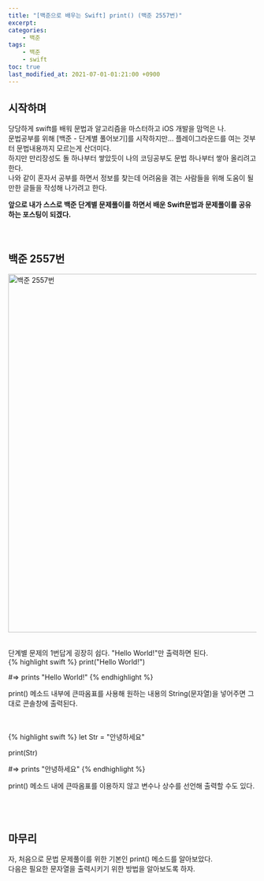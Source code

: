```yaml
---
title: "[백준으로 배우는 Swift] print() (백준 2557번)"
excerpt:
categories:
    - 백준
tags:
    - 백준
    - swift
toc: true
last_modified_at: 2021-07-01-01:21:00 +0900
---
```

## 시작하며
당당하게 swift를 배워 문법과 알고리즘을 마스터하고 iOS 개발을 맘먹은 나.<br/>
문법공부를 위해 [백준 - 단계별 풀어보기]를 시작하지만... 플레이그라운드를 여는 것부터 문법내용까지 모르는게 산더미다.<br/>
하지만 만리장성도 돌 하나부터 쌓았듯이 나의 코딩공부도 문법 하나부터 쌓아 올리려고 한다.<br/>
나와 같이 혼자서 공부를 하면서 정보를 찾는데 어려움을 겪는 사람들을 위해 도움이 될만한 글들을 작성해 나가려고 한다.

**앞으로 내가 스스로 백준 단계별 문제풀이를 하면서 배운 Swift문법과 문제풀이를 공유하는 포스팅이 되겠다.**
<br/>
<br/>
<br/>

## 백준 2557번

<img width="726" alt="백준 2557번" src="https://user-images.githubusercontent.com/83946704/123996997-e0bddf00-da0a-11eb-8294-f55127d2aba5.png">
<br/>
<br/>

단계별 문제의 1번답게 굉장히 쉽다. "Hello World!"만 출력하면 된다.
<br/>
{% highlight swift %}
print("Hello World!")

#=> prints "Hello World!"
{% endhighlight %}

print() 메소드 내부에 큰따옴표를 사용해 원하는 내용의 String(문자열)을 넣어주면 그대로 콘솔창에 출력된다.
<br/>
<br/>
<br/>

{% highlight swift %}
let Str = "안녕하세요"

print(Str)

#=> prints "안녕하세요"
{% endhighlight %}

print() 메소드 내에 큰따옴표를 이용하지 않고 변수나 상수를 선언해 출력할 수도 있다.
<br/>
<br/>
<br/>
<br/>
## 마무리
자, 처음으로 문법 문제풀이를 위한 기본인 print() 메소드를 알아보았다.<br/>
다음은 필요한 문자열을 출력시키기 위한 방법을 알아보도록 하자.
